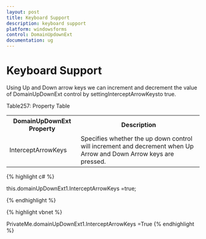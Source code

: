 ```yaml
---
layout: post
title: Keyboard Support
description: keyboard support
platform: windowsforms
control: DomainUpdownExt 
documentation: ug
---
```

# Keyboard Support

Using Up and Down arrow keys we can increment and decrement the value of DomainUpDownExt control by settingInterceptArrowKeysto true.

Table257: Property Table

<table>
<tr>
<th>
DomainUpDownExt Property</th><th>
Description</th></tr>
<tr>
<td>
InterceptArrowKeys</td><td>
Specifies whether the up down control will increment and decrement when Up Arrow and Down Arrow keys are pressed.</td></tr>
</table>



{% highlight c# %}


this.domainUpDownExt1.InterceptArrowKeys =true;


{% endhighlight  %}

{% highlight vbnet %}


PrivateMe.domainUpDownExt1.InterceptArrowKeys =True
{% endhighlight %}